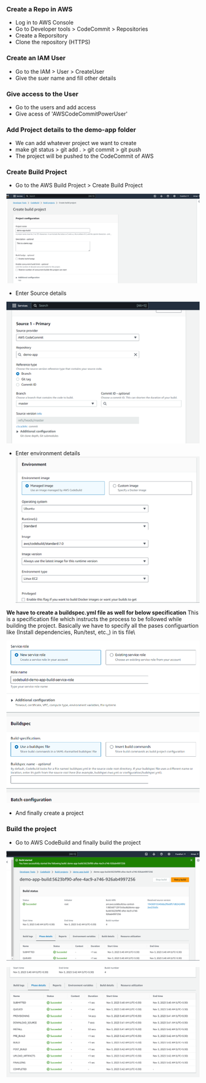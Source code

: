 ### Create a Repo in AWS
* Log in to AWS Console
* Go to Developer tools > CodeCommit > Repositories
* Create a Reporsitory
* Clone the repository (HTTPS)

### Create an IAM User
* Go to the IAM > User > CreateUser
* Give the suer name and fill other details

### Give access to the User
* Go to the users and add access
* Give acess of 'AWSCodeCommitPowerUser'

### Add Project details to the demo-app folder
* We can add whatever project we want to create
* make git status > git add . > git commit > git push
* The project will be pushed to the CodeCommit of AWS

### Create Build Project
* Go to the AWS Build Project > Create Build Project

![Alt text](https://github.com/AimanZehra/CI-CD-Projects/blob/main/AWS-DevOps/Files/image.png)

* Enter Source details

![Alt text](https://github.com/AimanZehra/CI-CD-Projects/blob/main/AWS-DevOps/Files/image-1.png)

* Enter environment details
![Alt text](https://github.com/AimanZehra/CI-CD-Projects/blob/main/AWS-DevOps/Files/image-2.png)

**We have to create a buildspec.yml file as well for below specification**
This is a specification file which instructs the process to be followed while building the project. Basically we have to specify all the pases configuartion like (Install dependencies, Run/test, etc.,) in tis file\

![Alt text](https://github.com/AimanZehra/CI-CD-Projects/blob/main/AWS-DevOps/Files/image-3.png)


* And finally create a project

### Build the project 
* Go to AWS CodeBuild and finally build the project

![Alt text](https://github.com/AimanZehra/CI-CD-Projects/blob/main/AWS-DevOps/Files/image-4.png)

![Alt text](https://github.com/AimanZehra/CI-CD-Projects/blob/main/AWS-DevOps/Files/image-5.png)